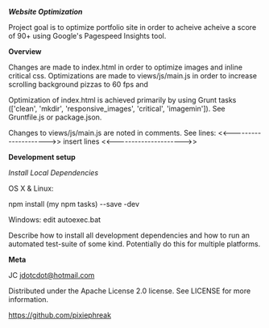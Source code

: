***Website Optimization***

Project goal is to optimize portfolio site in order to acheive acheive a score of 90+ using Google's Pagespeed Insights tool.

**Overview**

Changes are made to index.html in order to optimize images and inline critical css.
Optimizations are made to views/js/main.js in order to increase scrolling background pizzas to 60 fps and

Optimization of index.html is achieved primarily by using Grunt tasks (['clean', 'mkdir', 'responsive_images', 'critical', 'imagemin']). See Gruntfile.js or package.json.

Changes to views/js/main.js are noted in comments.
See lines:
<<--------------------->>
	insert lines
<<--------------------->>

**Development setup**

*Install Local Dependencies*

OS X & Linux:

npm install (my npm tasks) --save -dev

Windows:
edit autoexec.bat

Describe how to install all development dependencies and how to run an automated test-suite of some kind. Potentially do this for multiple platforms.

**Meta**

JC jdotcdot@hotmail.com

Distributed under the Apache License 2.0 license. See LICENSE for more information.

https://github.com/pixiephreak
